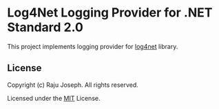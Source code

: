 # Log4Net Logging Provider for .NET Standard 2.0
This project implements logging provider for [log4net](http://logging.apache.org/log4net/) library.

## License

Copyright (c) Raju Joseph. All rights reserved.

Licensed under the [MIT](LICENSE.txt) License.